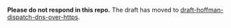 **Please do not respond in this repo.** The draft has moved to
[draft-hoffman-dispatch-dns-over-https](https://github.com/paulehoffman/draft-hoffman-dispatch-dns-over-https).
